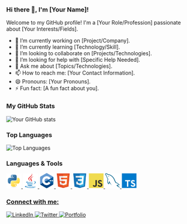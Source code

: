 ### Hi there 👋, I'm [Your Name]!

Welcome to my GitHub profile! I'm a [Your Role/Profession] passionate about [Your Interests/Fields].

- 🔭 I’m currently working on [Project/Company].
- 🌱 I’m currently learning [Technology/Skill].
- 👯 I’m looking to collaborate on [Projects/Technologies].
- 🤔 I’m looking for help with [Specific Help Needed].
- 💬 Ask me about [Topics/Technologies].
- 📫 How to reach me: [Your Contact Information].
- 😄 Pronouns: [Your Pronouns].
- ⚡ Fun fact: [A fun fact about you].

### My GitHub Stats

![Your GitHub stats](https://github-readme-stats.vercel.app/api?username=Midhun2783git&show_icons=true&theme=radical)

### Top Languages

![Top Languages](https://github-readme-stats.vercel.app/api/top-langs/?username=Midhun2783git&layout=compact&theme=radical)

### Languages & Tools

<p align="left">

  <a href="https://www.python.org/" target="_blank">
    <img src="https://github.com/devicons/devicon/blob/master/icons/python/python-original.svg" alt="Python" width="40" height="40" />
  </a>
  <a href="https://www.java.com/" target="_blank">
    <img src="https://github.com/devicons/devicon/blob/master/icons/java/java-original.svg" alt="Java" width="40" height="40" />
  </a>
  <a href="https://isocpp.org/" target="_blank">
    <img src="https://github.com/devicons/devicon/blob/master/icons/cplusplus/cplusplus-original.svg" alt="C++" width="40" height="40" />
  </a>
  <a href="https://developer.mozilla.org/en-US/docs/Web/HTML" target="_blank">
    <img src="https://github.com/devicons/devicon/blob/master/icons/html5/html5-original.svg" alt="HTML5" width="40" height="40" />
  </a>
  <a href="https://developer.mozilla.org/en-US/docs/Web/CSS" target="_blank">
    <img src="https://github.com/devicons/devicon/blob/master/icons/css3/css3-original.svg" alt="CSS3" width="40" height="40" />
  </a>
  <a href="https://developer.mozilla.org/en-US/docs/Web/JavaScript" target="_blank">
    <img src="https://github.com/devicons/devicon/blob/master/icons/javascript/javascript-original.svg" alt="JavaScript" width="40" height="40" />
  </a>
  <a href="https://www.mysql.com/" target="_blank">
    <img src="https://github.com/devicons/devicon/blob/master/icons/mysql/mysql-original.svg" alt="MySQL" width="40" height="40" />
  </a>
  <a href="https://www.typescriptlang.org/" target="_blank">
    <img src="https://github.com/devicons/devicon/blob/master/icons/typescript/typescript-original.svg" alt="TypeScript" width="40" height="40" />
</p>

### Connect with me:

<a href="https://www.linkedin.com/in/yourprofile" target="_blank">
  <img src="https://img.shields.io/badge/LinkedIn-0077B5?logo=linkedin&logoColor=white" alt="LinkedIn" />
</a>
<a href="https://twitter.com/yourprofile" target="_blank">
  <img src="https://img.shields.io/badge/Twitter-1DA1F2?logo=twitter&logoColor=white" alt="Twitter" />
</a>
<a href="https://midhun-saminathan.vercel.app/" target="_blank">
  <img src="https://img.shields.io/badge/Website-000000?logo=web&logoColor=white" alt="Portfolio" />
</a>
